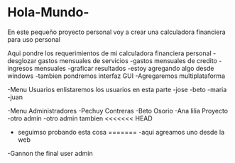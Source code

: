 # Hola-Mundo-
En este pequeño proyecto personal voy a crear una calculadora financiera para uso personal

Aqui pondre los requerimientos de mi calculadora financiera personal
-desglozar gastos mensuales de servicios
-gastos mensuales de credito
-ingresos mensuales
-graficar resultados
-estoy agregando algo desde windows
-tambien pondremos interfaz GUI
-Agregaremos multiplataforma

-Menu Usuarios
enlistaremos los usuarios en esta parte
-jose
-beto
-maria
-juan

-Menu Administradores
-Pechuy Contreras
-Beto Osorio
-Ana lilia Proyecto
-otro admin
-otro admin tambien
<<<<<<< HEAD
- seguimso probando esta cosa
=======
-aqui agreamos uno desde la web

-Gannon the final user admin 